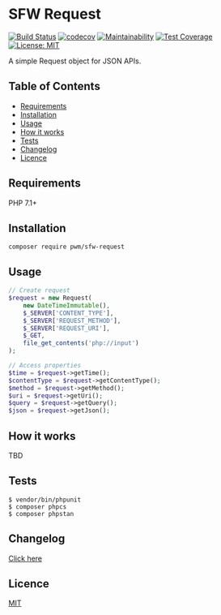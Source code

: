 # SFW Request

[![Build Status](https://travis-ci.org/pwm/sfw-request.svg?branch=master)](https://travis-ci.org/pwm/sfw-request)
[![codecov](https://codecov.io/gh/pwm/sfw-request/branch/master/graph/badge.svg)](https://codecov.io/gh/pwm/sfw-request)
[![Maintainability](https://api.codeclimate.com/v1/badges/0a7d27ee12f89ed10dce/maintainability)](https://codeclimate.com/github/pwm/sfw-request/maintainability)
[![Test Coverage](https://api.codeclimate.com/v1/badges/0a7d27ee12f89ed10dce/test_coverage)](https://codeclimate.com/github/pwm/sfw-request/test_coverage)
[![License: MIT](https://img.shields.io/badge/License-MIT-yellow.svg)](https://opensource.org/licenses/MIT)

A simple Request object for JSON APIs.

## Table of Contents

* [Requirements](#requirements)
* [Installation](#installation)
* [Usage](#usage)
* [How it works](#how-it-works)
* [Tests](#tests)
* [Changelog](#changelog)
* [Licence](#licence)

## Requirements

PHP 7.1+

## Installation

    composer require pwm/sfw-request

## Usage

```php
// Create request
$request = new Request(
    new DateTimeImmutable(),
    $_SERVER['CONTENT_TYPE'],
    $_SERVER['REQUEST_METHOD'],
    $_SERVER['REQUEST_URI'],
    $_GET,
    file_get_contents('php://input')
);

// Access properties
$time = $request->getTime();
$contentType = $request->getContentType();
$method = $request->getMethod();
$uri = $request->getUri();
$query = $request->getQuery();
$json = $request->getJson();
```

## How it works

TBD

## Tests

	$ vendor/bin/phpunit
	$ composer phpcs
	$ composer phpstan

## Changelog

[Click here](changelog.md)

## Licence

[MIT](LICENSE)

